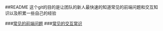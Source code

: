 ##README
这个git的目的是让团队的新人最快速的知道常见的前端问题和交互知识以及积累一些自己的经验

###[常见的前端问题](https://github.com/kylinzhao/fecommonsense/blob/master/FECommonSense.md, '常见的前端知识')
###[常见的交互常识](https://github.com/kylinzhao/fecommonsense/blob/master/UECommonSense.md, '常见的交互知识')

